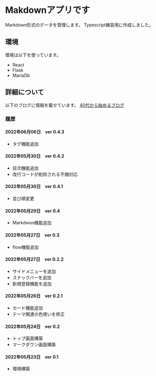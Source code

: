 # Makdownアプリです
Markdown形式のデータを管理します。
Typescript練習用に作成しました。

## 環境
環境は以下を使っています。

* React
* Flask
* MariaDb

## 詳細について
以下のブログに情報を載せています。
[40代から始めるブログ](https://bsf40.blogspot.com/)

### 履歴
#### 2022年06月06日　ver 0.4.3
* タグ機能追加

#### 2022年05月30日　ver 0.4.2
* 目次機能追加
* 改行コードが削除される不備対応

#### 2022年05月30日　ver 0.4.1
* 並び順変更

#### 2022年05月29日　ver 0.4
* Markdwon機能追加

#### 2022年05月27日　ver 0.3
* flow機能追加

#### 2022年05月27日　ver 0.2.2
* サイドメニューを追加
* スナックバーを追加
* 新規登録機能を追加

#### 2022年05月26日　ver 0.2.1
* カード機能追加
* テーマ関連の色使いを修正

#### 2022年05月24日　ver 0.2
* トップ画面構築
* マークダウン画面構築

#### 2022年05月23日　ver 0.1
* 環境構築

